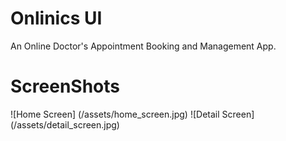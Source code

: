 # Onlinics UI

 An Online Doctor's Appointment Booking and Management App.

# ScreenShots

![Home Screen] (/assets/home_screen.jpg)
![Detail Screen] (/assets/detail_screen.jpg)
